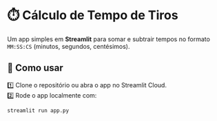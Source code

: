 # ⏱️ Cálculo de Tempo de Tiros

Um app simples em **Streamlit** para somar e subtrair tempos no formato `MM:SS:CS` (minutos, segundos, centésimos).

## 🚀 Como usar

1️⃣ Clone o repositório ou abra o app no Streamlit Cloud.  
2️⃣ Rode o app localmente com:
```bash
streamlit run app.py
